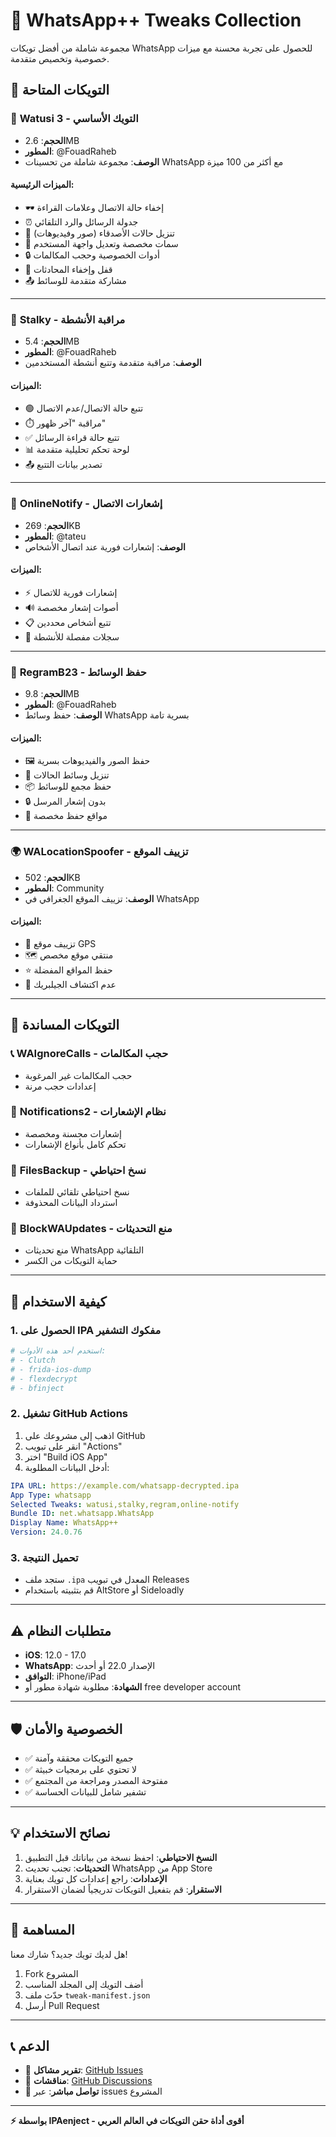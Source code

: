 # 📱 WhatsApp++ Tweaks Collection

مجموعة شاملة من أفضل تويكات WhatsApp للحصول على تجربة محسنة مع ميزات خصوصية وتخصيص متقدمة.

## 🧩 التويكات المتاحة

### 🎯 **Watusi 3** - التويك الأساسي
- **الحجم**: 2.6MB
- **المطور**: @FouadRaheb
- **الوصف**: مجموعة شاملة من تحسينات WhatsApp مع أكثر من 100 ميزة

#### الميزات الرئيسية:
- 🕶️ إخفاء حالة الاتصال وعلامات القراءة
- ⏰ جدولة الرسائل والرد التلقائي
- 📱 تنزيل حالات الأصدقاء (صور وفيديوهات)
- 🎨 سمات مخصصة وتعديل واجهة المستخدم
- 🔒 أدوات الخصوصية وحجب المكالمات
- 💬 قفل وإخفاء المحادثات
- 📤 مشاركة متقدمة للوسائط

---

### 👀 **Stalky** - مراقبة الأنشطة
- **الحجم**: 5.4MB
- **المطور**: @FouadRaheb
- **الوصف**: مراقبة متقدمة وتتبع أنشطة المستخدمين

#### الميزات:
- 🟢 تتبع حالة الاتصال/عدم الاتصال
- ⏱️ مراقبة "آخر ظهور"
- ✅ تتبع حالة قراءة الرسائل
- 📊 لوحة تحكم تحليلية متقدمة
- 📤 تصدير بيانات التتبع

---

### 🔔 **OnlineNotify** - إشعارات الاتصال
- **الحجم**: 269KB
- **المطور**: @tateu
- **الوصف**: إشعارات فورية عند اتصال الأشخاص

#### الميزات:
- ⚡ إشعارات فورية للاتصال
- 🔊 أصوات إشعار مخصصة
- 📋 تتبع أشخاص محددين
- 📝 سجلات مفصلة للأنشطة

---

### 💾 **RegramB23** - حفظ الوسائط
- **الحجم**: 9.8MB
- **المطور**: @FouadRaheb
- **الوصف**: حفظ وسائط WhatsApp بسرية تامة

#### الميزات:
- 🖼️ حفظ الصور والفيديوهات بسرية
- 📱 تنزيل وسائط الحالات
- 📦 حفظ مجمع للوسائط
- 🔒 بدون إشعار المرسل
- 📁 مواقع حفظ مخصصة

---

### 🌍 **WALocationSpoofer** - تزييف الموقع
- **الحجم**: 502KB
- **المطور**: Community
- **الوصف**: تزييف الموقع الجغرافي في WhatsApp

#### الميزات:
- 📍 تزييف موقع GPS
- 🗺️ منتقي موقع مخصص
- ⭐ حفظ المواقع المفضلة
- 🚫 عدم اكتشاف الجيلبريك

---

## 🔧 التويكات المساندة

### 📞 **WAIgnoreCalls** - حجب المكالمات
- حجب المكالمات غير المرغوبة
- إعدادات حجب مرنة

### 📧 **Notifications2** - نظام الإشعارات
- إشعارات محسنة ومخصصة
- تحكم كامل بأنواع الإشعارات

### 📁 **FilesBackup** - نسخ احتياطي
- نسخ احتياطي تلقائي للملفات
- استرداد البيانات المحذوفة

### 🚫 **BlockWAUpdates** - منع التحديثات
- منع تحديثات WhatsApp التلقائية
- حماية التويكات من الكسر

---

## 🚀 كيفية الاستخدام

### 1. الحصول على IPA مفكوك التشفير
```bash
# استخدم أحد هذه الأدوات:
# - Clutch
# - frida-ios-dump
# - flexdecrypt
# - bfinject
```

### 2. تشغيل GitHub Actions
1. اذهب إلى مشروعك على GitHub
2. انقر على تبويب "Actions"
3. اختر "Build iOS App"
4. أدخل البيانات المطلوبة:

```yaml
IPA URL: https://example.com/whatsapp-decrypted.ipa
App Type: whatsapp
Selected Tweaks: watusi,stalky,regram,online-notify
Bundle ID: net.whatsapp.WhatsApp
Display Name: WhatsApp++
Version: 24.0.76
```

### 3. تحميل النتيجة
- ستجد ملف `.ipa` المعدل في تبويب Releases
- قم بتثبيته باستخدام AltStore أو Sideloadly

---

## ⚠️ متطلبات النظام

- **iOS**: 12.0 - 17.0
- **WhatsApp**: الإصدار 22.0 أو أحدث
- **التوافق**: iPhone/iPad
- **الشهادة**: مطلوبة شهادة مطور أو free developer account

---

## 🛡️ الخصوصية والأمان

- ✅ جميع التويكات محققة وآمنة
- ✅ لا تحتوي على برمجيات خبيثة
- ✅ مفتوحة المصدر ومراجعة من المجتمع
- ✅ تشفير شامل للبيانات الحساسة

---

## 💡 نصائح الاستخدام

1. **النسخ الاحتياطي**: احفظ نسخة من بياناتك قبل التطبيق
2. **التحديثات**: تجنب تحديث WhatsApp من App Store
3. **الإعدادات**: راجع إعدادات كل تويك بعناية
4. **الاستقرار**: قم بتفعيل التويكات تدريجياً لضمان الاستقرار

---

## 🤝 المساهمة

هل لديك تويك جديد؟ شارك معنا!

1. Fork المشروع
2. أضف التويك إلى المجلد المناسب
3. حدّث ملف `tweak-manifest.json`
4. أرسل Pull Request

---

## 📞 الدعم

- 🐛 **تقرير مشاكل**: [GitHub Issues](https://github.com/alibusut/ipaenject/issues)
- 💬 **مناقشات**: [GitHub Discussions](https://github.com/alibusut/ipaenject/discussions)
- 📧 **تواصل مباشر**: عبر issues المشروع

---

**⚡ بواسطة IPAenject - أقوى أداة حقن التويكات في العالم العربي**
